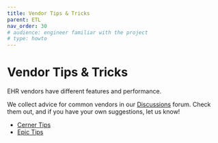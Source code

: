 ```yaml
---
title: Vendor Tips & Tricks
parent: ETL
nav_order: 30
# audience: engineer familiar with the project
# type: howto
---
```


# Vendor Tips & Tricks

EHR vendors have different features and performance.

We collect advice for common vendors in our
[Discussions](https://github.com/smart-on-fhir/cumulus/discussions) forum.
Check them out, and if you have your own suggestions, let us know!

- [Cerner Tips](https://github.com/smart-on-fhir/cumulus/discussions/6)
- [Epic Tips](https://github.com/smart-on-fhir/cumulus/discussions/5)
